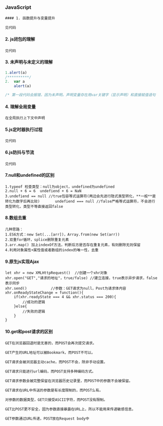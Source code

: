 ### JavaScript

	#### 1. 函数提升与变量提升

```
见代码
```

#### 2. js闭包的理解

```
见代码
```

#### 3. 未声明与未定义的理解

```javascript
1.alert(a)
/**********/
2.  var a
	alert(a)

/* 第一段代码会报错，因为未声明。声明变量存在用var关键字（显示声明）和直接赋值语句（隐式声明），如果都不满足，则是未声明的，在js中就会报错。es5中用var关键字声明却未赋值，称为undefiend,将此现象称为未定义。 */
```

#### 4. 理解全局变量

```
在全局执行上下文中声明
```

#### 5.js定时器执行过程

```
见代码
```

#### 6.js防抖与节流

```
见代码
```

#### 7.null和undefined的区别

```
1.typeof 检查类型：null为object，undefined为undefined
2.null + 6 = 6	undefiend + 6 = NaN
3.undefiend == null //true包容等式运算符(两边会先进行隐式类型转化，**一般**是转化为数字后再比较)       undefiend === null //false严格等式运算符，不会进行类型转化，类型不等直接返回false

```

#### 8.数组去重

```
几种思路：
1.ES6方式：new Set(...[arr])，Array.from(new Set(arr))
2.双重for循环，splice删除重复元素
3.arr.map() 加上indexOf方法，判断后方是否存在重复元素，有则删除无则保留
4.利用对象属性+属性值或者数组的index的唯一性，去重
```

#### 9.原生js实现Ajax

```
let xhr = new XMLHttpRequest()  //创建一个xhr对象
xhr.open("GET","请求的地址"，true/false) //建立连接，true表示异步请求，false表示同步
xhr.send()           //参数：GET请求为null，Post为请求体内容
xhr.onReadyStateChange = function(){
	if(xhr.readyState === 4 && xhr.status === 200){
		//成功的逻辑
	}else{
		//失败的逻辑
	}
}
```

#### 10.get和post请求的区别

```
GET在浏览器回退时是无害的，而POST会再次提交请求。

GET产生的URL地址可以被Bookmark，而POST不可以。

GET请求会被浏览器主动cache，而POST不会，除非手动设置。

GET请求只能进行url编码，而POST支持多种编码方式。

GET请求参数会被完整保留在浏览器历史记录里，而POST中的参数不会被保留。

GET请求在URL中传送的参数是有长度限制的，而POST么有。

对参数的数据类型，GET只接受ASCII字符，而POST没有限制。 

GET比POST更不安全，因为参数直接暴露在URL上，所以不能用来传递敏感信息。

GET参数通过URL传递，POST放在Request body中
```

